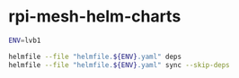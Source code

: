 # rpi-mesh-helm-charts

```bash
ENV=lvb1

helmfile --file "helmfile.${ENV}.yaml" deps
helmfile --file "helmfile.${ENV}.yaml" sync --skip-deps
```
